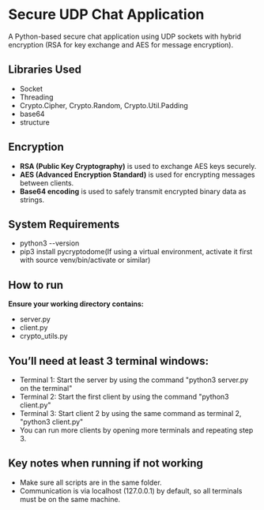 # Secure UDP Chat Application

A Python-based secure chat application using UDP sockets with hybrid encryption (RSA for key exchange and AES for message encryption).


## Libraries Used

- Socket
- Threading
- Crypto.Cipher, Crypto.Random, Crypto.Util.Padding
- base64
- structure


## Encryption

- **RSA (Public Key Cryptography)** is used to exchange AES keys securely.
- **AES (Advanced Encryption Standard)** is used for encrypting messages between clients.
- **Base64 encoding** is used to safely transmit encrypted binary data as strings.

##  System Requirements

- python3 --version
- pip3 install pycryptodome(If using a virtual environment, activate it first with source venv/bin/activate or similar)


##  How to run
**Ensure your working directory contains:**
- server.py
- client.py
- crypto_utils.py
## **You’ll need at least 3 terminal windows:**
- Terminal 1: Start the server by using the command "python3 server.py on the terminal"
- Terminal 2: Start the first client by using the command "python3 client.py"
- Terminal 3: Start client 2 by using the same command as terminal 2, "python3 client.py"
- You can run more clients by opening more terminals and repeating step 3.


## Key notes when running if not working 

- Make sure all scripts are in the same folder.
- Communication is via localhost (127.0.0.1) by default, so all terminals must be on the same machine.
